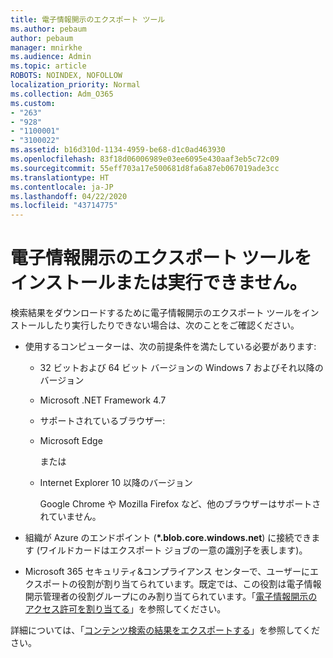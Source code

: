 ```yaml
---
title: 電子情報開示のエクスポート ツール
ms.author: pebaum
author: pebaum
manager: mnirkhe
ms.audience: Admin
ms.topic: article
ROBOTS: NOINDEX, NOFOLLOW
localization_priority: Normal
ms.collection: Adm_O365
ms.custom:
- "263"
- "928"
- "1100001"
- "3100022"
ms.assetid: b16d310d-1134-4959-be68-d1c0ad463930
ms.openlocfilehash: 83f18d06006989e03ee6095e430aaf3eb5c72c09
ms.sourcegitcommit: 55eff703a17e500681d8fa6a87eb067019ade3cc
ms.translationtype: HT
ms.contentlocale: ja-JP
ms.lasthandoff: 04/22/2020
ms.locfileid: "43714775"
---
```

# <a name="cant-install-or-run-the-ediscovery-export-tool"></a>電子情報開示のエクスポート ツールをインストールまたは実行できません。

検索結果をダウンロードするために電子情報開示のエクスポート ツールをインストールしたり実行したりできない場合は、次のことをご確認ください。
  
- 使用するコンピューターは、次の前提条件を満たしている必要があります:

  - 32 ビットおよび 64 ビット バージョンの Windows 7 およびそれ以降のバージョン

  - Microsoft .NET Framework 4.7

  - サポートされているブラウザー:

  - Microsoft Edge

    または

  - Internet Explorer 10 以降のバージョン

    Google Chrome や Mozilla Firefox など、他のブラウザーはサポートされていません。

- 組織が Azure のエンドポイント (**\*.blob.core.windows.net**) に接続できます (ワイルドカードはエクスポート ジョブの一意の識別子を表します)。

- Microsoft 365 セキュリティ&amp;コンプライアンス センターで、ユーザーにエクスポートの役割が割り当てられています。既定では、この役割は電子情報開示管理者の役割グループにのみ割り当てられています。「[電子情報開示のアクセス許可を割り当てる](https://docs.microsoft.com/office365/securitycompliance/assign-ediscovery-permissions)」を参照してください。

詳細については、「[コンテンツ検索の結果をエクスポートする](https://docs.microsoft.com/office365/securitycompliance/export-search-results)」を参照してください。
  